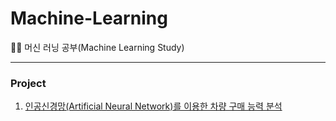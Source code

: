 # Machine-Learning
🐱‍🏍 머신 러닝 공부(Machine Learning Study)

---
### Project
1. [인공신경망(Artificial Neural Network)를 이용한 차량 구매 능력 분석](https://github.com/junzer0/Machine-Learning/tree/93504c8568c0a0ec1a2531e0991780851c11a103/project_1_Auto%20Dealer)
